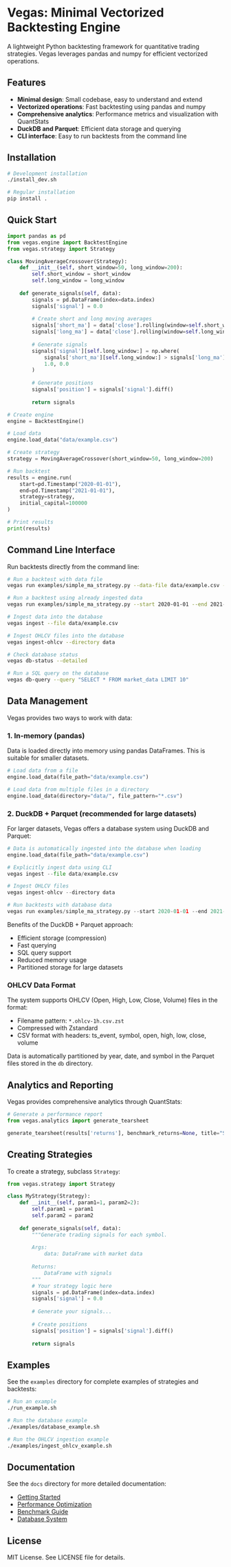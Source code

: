 # Vegas: Minimal Vectorized Backtesting Engine

A lightweight Python backtesting framework for quantitative trading strategies. Vegas leverages pandas and numpy for efficient vectorized operations.

## Features

- **Minimal design**: Small codebase, easy to understand and extend
- **Vectorized operations**: Fast backtesting using pandas and numpy
- **Comprehensive analytics**: Performance metrics and visualization with QuantStats
- **DuckDB and Parquet**: Efficient data storage and querying
- **CLI interface**: Easy to run backtests from the command line

## Installation

```bash
# Development installation
./install_dev.sh

# Regular installation
pip install .
```

## Quick Start

```python
import pandas as pd
from vegas.engine import BacktestEngine
from vegas.strategy import Strategy

class MovingAverageCrossover(Strategy):
    def __init__(self, short_window=50, long_window=200):
        self.short_window = short_window
        self.long_window = long_window
        
    def generate_signals(self, data):
        signals = pd.DataFrame(index=data.index)
        signals['signal'] = 0.0
        
        # Create short and long moving averages
        signals['short_ma'] = data['close'].rolling(window=self.short_window).mean()
        signals['long_ma'] = data['close'].rolling(window=self.long_window).mean()
        
        # Generate signals
        signals['signal'][self.long_window:] = np.where(
            signals['short_ma'][self.long_window:] > signals['long_ma'][self.long_window:], 
            1.0, 0.0
        )
        
        # Generate positions
        signals['position'] = signals['signal'].diff()
        
        return signals

# Create engine
engine = BacktestEngine()

# Load data
engine.load_data("data/example.csv")

# Create strategy
strategy = MovingAverageCrossover(short_window=50, long_window=200)

# Run backtest
results = engine.run(
    start=pd.Timestamp("2020-01-01"),
    end=pd.Timestamp("2021-01-01"),
    strategy=strategy,
    initial_capital=100000
)

# Print results
print(results)
```

## Command Line Interface

Run backtests directly from the command line:

```bash
# Run a backtest with data file
vegas run examples/simple_ma_strategy.py --data-file data/example.csv --start 2020-01-01 --end 2021-01-01

# Run a backtest using already ingested data
vegas run examples/simple_ma_strategy.py --start 2020-01-01 --end 2021-01-01

# Ingest data into the database
vegas ingest --file data/example.csv

# Ingest OHLCV files into the database
vegas ingest-ohlcv --directory data

# Check database status
vegas db-status --detailed

# Run a SQL query on the database
vegas db-query --query "SELECT * FROM market_data LIMIT 10"
```

## Data Management

Vegas provides two ways to work with data:

### 1. In-memory (pandas)

Data is loaded directly into memory using pandas DataFrames. This is suitable for smaller datasets.

```python
# Load data from a file
engine.load_data(file_path="data/example.csv")

# Load data from multiple files in a directory
engine.load_data(directory="data/", file_pattern="*.csv")
```

### 2. DuckDB + Parquet (recommended for large datasets)

For larger datasets, Vegas offers a database system using DuckDB and Parquet:

```python
# Data is automatically ingested into the database when loading
engine.load_data(file_path="data/example.csv")

# Explicitly ingest data using CLI
vegas ingest --file data/example.csv

# Ingest OHLCV files
vegas ingest-ohlcv --directory data

# Run backtests with database data
vegas run examples/simple_ma_strategy.py --start 2020-01-01 --end 2021-01-01
```

Benefits of the DuckDB + Parquet approach:
- Efficient storage (compression)
- Fast querying
- SQL query support
- Reduced memory usage
- Partitioned storage for large datasets

### OHLCV Data Format

The system supports OHLCV (Open, High, Low, Close, Volume) files in the format:
- Filename pattern: `*.ohlcv-1h.csv.zst`
- Compressed with Zstandard
- CSV format with headers: ts_event, symbol, open, high, low, close, volume

Data is automatically partitioned by year, date, and symbol in the Parquet files stored in the `db` directory.

## Analytics and Reporting

Vegas provides comprehensive analytics through QuantStats:

```python
# Generate a performance report
from vegas.analytics import generate_tearsheet

generate_tearsheet(results['returns'], benchmark_returns=None, title="Strategy Performance")
```

## Creating Strategies

To create a strategy, subclass `Strategy`:

```python
from vegas.strategy import Strategy

class MyStrategy(Strategy):
    def __init__(self, param1=1, param2=2):
        self.param1 = param1
        self.param2 = param2
        
    def generate_signals(self, data):
        """Generate trading signals for each symbol.
        
        Args:
            data: DataFrame with market data
            
        Returns:
            DataFrame with signals
        """
        # Your strategy logic here
        signals = pd.DataFrame(index=data.index)
        signals['signal'] = 0.0
        
        # Generate your signals...
        
        # Create positions
        signals['position'] = signals['signal'].diff()
        
        return signals
```

## Examples

See the `examples` directory for complete examples of strategies and backtests:

```bash
# Run an example
./run_example.sh

# Run the database example
./examples/database_example.sh

# Run the OHLCV ingestion example
./examples/ingest_ohlcv_example.sh
```

## Documentation

See the `docs` directory for more detailed documentation:

- [Getting Started](docs/getting_started.md)
- [Performance Optimization](docs/performance_optimization.md)
- [Benchmark Guide](docs/benchmark_guide.md)
- [Database System](docs/database_system.md)

## License

MIT License. See LICENSE file for details. 